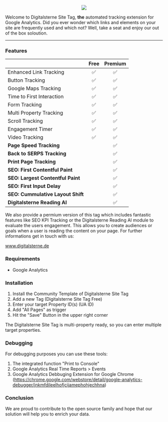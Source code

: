 <p align="center"><a href="https://www.digitalsterne.de"><img src="https://digitalsterne.de/wp-content/uploads/2020/06/dsitetag_logo-300x300.png"></a></p>

Welcome to Digitalsterne Site Tag, **the** automated tracking extension for Google Analytics. Did you ever wonder which links and elements on your site are frequently used and which not? Well, take a seat and enjoy our out of the box soloution.

------------

### Features

|                               | Free | Premium |
|-------------------------------|:----:|:-------:|
| Enhanced Link Tracking        |   ✅  |    ✅    |
| Button Tracking               |   ✅  |    ✅    |
| Google Maps Tracking          |   ✅  |    ✅    |
| Time to First Interaction     |   ✅  |    ✅    |
| Form Tracking                 |   ✅  |    ✅    |
| Multi Property Tracking       |   ✅  |    ✅    |
| Scroll Tracking               |   ✅  |    ✅    |
| Engagement Timer              |   ✅  |    ✅    |
| Video Tracking                |   ✅  |    ✅    |
| **Page Speed Tracking**           |      |    ✅    |
| **Back to SERPS Tracking**        |      |    ✅    |
| **Print Page Tracking**           |      |    ✅    |
| **SEO: First Contentful Paint**   |      |    ✅    |
| **SEO: Largest Contentful Paint** |      |    ✅    |
| **SEO: First Input Delay**        |      |    ✅    |
| **SEO: Cummulative Layout Shift** |      |    ✅    |
| **Digitalsterne Reading AI**      |      |    ✅    |

We also provide a permium version of this tag which includes fantastic features like SEO KPI Tracking or the Digitalsterne Reading AI module to evaluate the users engagement. This allows you to create audiences or goals when a user is reading the content on your page. For further informations get in touch with us:

<a href="https://www.digitalsterne.de/">www.digitalsterne.de</a>

### Requirements

- Google Analytics

### Installation

1. Install the Community Template of Digitalsterne Site Tag
2. Add a new Tag (Digitalsterne Site Tag Free)
3. Enter your target Property ID(s) (UA ID)
4. Add "All Pages" as trigger
5. Hit the "Save" Button in the upper right corner

The Digitalsterne Site Tag is multi-property ready, so you can enter multiple target properties.

### Debugging

For debugging purposes you can use these tools:

1. The integrated function "Print to Console"
2. Google Analytics Real Time Reports > Events
3. Google Analytics Debbuging Extension for Google Chrome (https://chrome.google.com/webstore/detail/google-analytics-debugger/jnkmfdileelhofjcijamephohjechhna)

### Conclusion

We are proud to contribute to the open source family and hope that our solution will help you to enrich your data.
